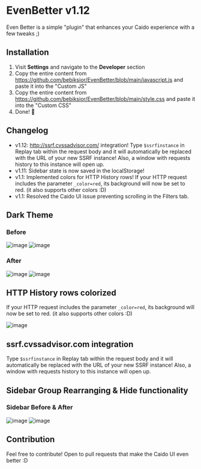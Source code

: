 # EvenBetter v1.12
Even Better is a simple "plugin" that enhances your Caido experience with a few tweaks ;)

## Installation
1. Visit **Settings** and navigate to the **Developer** section
2. Copy the entire content from https://github.com/bebiksior/EvenBetter/blob/main/javascript.js and paste it into the "Custom JS"
3. Copy the entire content from https://github.com/bebiksior/EvenBetter/blob/main/style.css and paste it into the "Custom CSS"
4. Done! 🎉

## Changelog
- v1.12: http://ssrf.cvssadvisor.com/ integration! Type `$ssrfinstance` in Replay tab within the request body and it will automatically be replaced with the URL of your new SSRF instance! Also, a window with requests history to this instance will open up.
- v1.11: Sidebar state is now saved in the localStorage!
- v1.1: Implemented colors for HTTP History rows! If your HTTP request includes the parameter `_color=red`, its background will now be set to red. (it also supports other colors :D)
- v1.1: Resolved the Caido UI issue preventing scrolling in the Filters tab.

## Dark Theme

### Before
![image](https://github.com/bebiksior/EvenBetter/assets/71410238/efd7a8b7-797b-4093-b794-acb162a72a64)
![image](https://github.com/bebiksior/EvenBetter/assets/71410238/e98cc376-8e48-4e7a-8886-32ead2329386)

### After
![image](https://github.com/bebiksior/EvenBetter/assets/71410238/405d095e-338b-4796-b722-555d8eb73e92)
![image](https://github.com/bebiksior/EvenBetter/assets/71410238/1af01fdb-e789-49b3-b35a-96ea7d5c7585)

## HTTP History rows colorized
If your HTTP request includes the parameter `_color=red`, its background will now be set to red. (it also supports other colors :D)

![image](https://github.com/bebiksior/EvenBetter/assets/71410238/c5b0f5dc-ba08-4e68-aeff-c288ef8ddad7)

## ssrf.cvssadvisor.com integration
Type `$ssrfinstance` in Replay tab within the request body and it will automatically be replaced with the URL of your new SSRF instance! Also, a window with requests history to this instance will open up.

## Sidebar Group Rearranging & Hide functionality

### Sidebar Before & After
![image](https://github.com/bebiksior/EvenBetter/assets/71410238/a1859822-53be-4975-acb3-189132609188)
![image](https://github.com/bebiksior/EvenBetter/assets/71410238/bd48fad3-4b29-4a86-99d1-bb11655141cc)

## Contribution
Feel free to contribute! Open to pull requests that make the Caido UI even better :D
